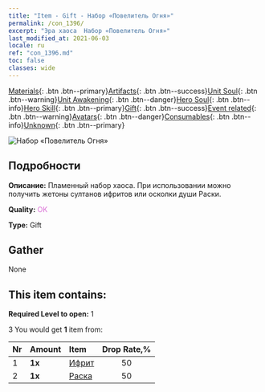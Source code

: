 ```yaml
---
title: "Item - Gift - Набор «Повелитель Огня»"
permalink: /con_1396/
excerpt: "Эра хаоса  Набор «Повелитель Огня»"
last_modified_at: 2021-06-03
locale: ru
ref: "con_1396.md"
toc: false
classes: wide
---
```

 [Materials](/ItemsRU/){: .btn .btn--primary}[Artifacts](/ItemsRU/Artifacts/){: .btn .btn--success}[Unit Soul](/ItemsRU/UnitSoul/){: .btn .btn--warning}[Unit Awakening](/ItemsRU/UnitAwakening/){: .btn .btn--danger}[Hero Soul](/ItemsRU/HeroSoul/){: .btn .btn--info}[Hero Skill](/ItemsRU/HeroSkill/){: .btn .btn--primary}[Gift](/ItemsRU/Gift/){: .btn .btn--success}[Event related](/ItemsRU/Events/){: .btn .btn--warning}[Avatars](/ItemsRU/Avatars/){: .btn .btn--danger}[Consumables](/ItemsRU/Consumables/){: .btn .btn--info}[Unknown](/ItemsRU/Unknown/){: .btn .btn--primary}

 ![Набор «Повелитель Огня»](/images/t/i_907010.png)

## Подробности
 **Описание:** Пламенный набор хаоса. При использовании можно получить жетоны султанов ифритов или осколки души Раски.

 **Quality:** <span style="color: #DA70D6">OK</span>

 **Type:** Gift

## Gather

  None

## This item contains:

 **Required Level to open:** 1

 3 You would get **1** item  from:

  | Nr | Amount |     Item    | Drop Rate,% |
  |:---|:-------|:------------|:---------:|
  | 1 |  **1x** | [Ифрит](/ItemsRU/unt_231/) | 50 | 
  | 2 |  **1x** | [Раска](/ItemsRU/her_384/) | 50 | 

